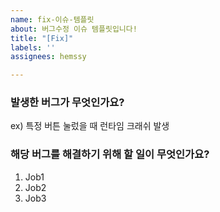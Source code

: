 ```yaml
---
name: fix-이슈-템플릿
about: 버그수정 이슈 템플릿입니다!
title: "[Fix]"
labels: ''
assignees: hemssy

---
```


### 발생한 버그가 무엇인가요?

ex) 특정 버튼 눌렀을 때 런타임 크래쉬 발생

### 해당 버그를 해결하기 위해 할 일이 무엇인가요?

1. Job1
2. Job2
3. Job3
